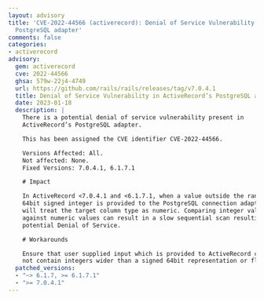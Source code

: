 ```yaml
---
layout: advisory
title: 'CVE-2022-44566 (activerecord): Denial of Service Vulnerability in ActiveRecord’s
  PostgreSQL adapter'
comments: false
categories:
- activerecord
advisory:
  gem: activerecord
  cve: 2022-44566
  ghsa: 579w-22j4-4749
  url: https://github.com/rails/rails/releases/tag/v7.0.4.1
  title: Denial of Service Vulnerability in ActiveRecord’s PostgreSQL adapter
  date: 2023-01-18
  description: |
    There is a potential denial of service vulnerability present in
    ActiveRecord’s PostgreSQL adapter.

    This has been assigned the CVE identifier CVE-2022-44566.

    Versions Affected: All.
    Not affected: None.
    Fixed Versions: 7.0.4.1, 6.1.7.1

    # Impact

    In ActiveRecord <7.0.4.1 and <6.1.7.1, when a value outside the range for a
    64bit signed integer is provided to the PostgreSQL connection adapter, it
    will treat the target column type as numeric. Comparing integer values
    against numeric values can result in a slow sequential scan resulting in
    potential Denial of Service.

    # Workarounds

    Ensure that user supplied input which is provided to ActiveRecord clauses do
    not contain integers wider than a signed 64bit representation or floats.
  patched_versions:
  - "~> 6.1.7, >= 6.1.7.1"
  - ">= 7.0.4.1"
---
```


